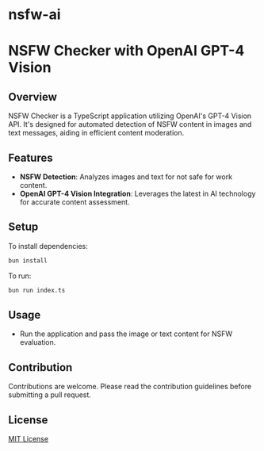 # nsfw-ai

# NSFW Checker with OpenAI GPT-4 Vision

## Overview

NSFW Checker is a TypeScript application utilizing OpenAI's GPT-4 Vision API. It's designed for automated detection of NSFW content in images and text messages, aiding in efficient content moderation.

## Features

- **NSFW Detection**: Analyzes images and text for not safe for work content.
- **OpenAI GPT-4 Vision Integration**: Leverages the latest in AI technology for accurate content assessment.

## Setup

To install dependencies:

```bash
bun install
```

To run:

```bash
bun run index.ts
```

## Usage

- Run the application and pass the image or text content for NSFW evaluation.

## Contribution

Contributions are welcome. Please read the contribution guidelines before submitting a pull request.

## License

[MIT License](LICENSE)
